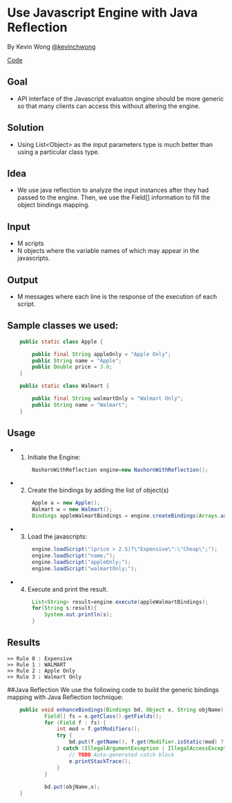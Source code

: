 # Use Javascript Engine with Java Reflection

By Kevin Wong [@kevinchwong](https://github.com/kevinchwong)

[Code](NashornWithReflection.java)

## Goal
- API interface of the Javascript evaluaton engine should be more generic so that many clients can access this without altering the engine.

## Solution
- Using List\<Object\> as the input parameters type is much better than using
a particular class type.

## Idea
- We use java reflection to analyze the input instances after they had passed
to the engine. 
Then, we use the Field[] information to fill the object bindings 
mapping.

## Input
- M scripts
- N objects where the variable names of which may appear in the javascripts. 

## Output
- M messages where each line is the response of the execution of each script. 

## Sample classes we used:
```Java
	public static class Apple {

		public final String appleOnly = "Apple Only";
		public String name = "Apple";
		public Double price = 3.0;
	}

	public static class Walmart {

		public final String walmartOnly = "Walmart Only";
		public String name = "Walmart";
	}
```

## Usage
- 1. Initiate the Engine:
```Java
		NashornWithReflection engine=new NashornWithReflection();
```

- 2. Create the bindings by adding the list of object(s)
```Java
		Apple a = new Apple();		
		Walmart w = new Walmart();		
		Bindings appleWalmartBindings = engine.createBindings(Arrays.asList(new Object[]{a,w}));
```

- 3. Load the javascripts:
```Java		
		engine.loadScript("(price > 2.5)?\"Expensive\":\"Cheap\";");
		engine.loadScript("name;");
		engine.loadScript("appleOnly;");
		engine.loadScript("walmartOnly;");
```

- 4. Execute and print the result.
```Java
		List<String> result=engine.execute(appleWalmartBindings);
		for(String s:result){
			System.out.println(s);
		}
```

## Results
```
>> Rule 0 : Expensive
>> Rule 1 : WALMART
>> Rule 2 : Apple Only
>> Rule 3 : Walmart Only
```
##Java Reflection
We use the following code to build the generic bindings mapping with Java Reflection technique:
```Java
    public void enhanceBindings(Bindings bd, Object x, String objName) {
			Field[] fs = x.getClass().getFields();
			for (Field f : fs) {
				int mod = f.getModifiers();
				try {
					bd.put(f.getName(), f.get(Modifier.isStatic(mod) ? null : x));
				} catch (IllegalArgumentException | IllegalAccessException e) {
					// TODO Auto-generated catch block
					e.printStackTrace();
				}
			}
			
			bd.put(objName,x);
	}
```
